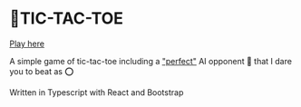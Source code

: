 # 💢TIC-TAC-TOE

[Play here](https://nilueps.github.io/tic-tac-toe/)

A simple game of tic-tac-toe including a ["perfect"](https://en.wikipedia.org/wiki/Tic-tac-toe#Strategy) AI opponent 🤖 that I dare you to beat as ⭕

Written in Typescript with React and Bootstrap
